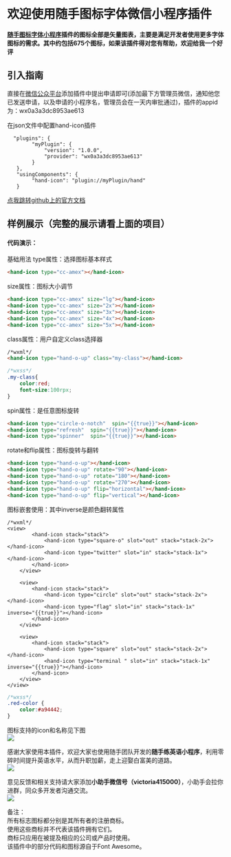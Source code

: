 # 欢迎使用随手图标字体微信小程序插件

**[随手图标字体小程序](https://github.com/tomsmith987/Icon)插件的图标全部是矢量图表，主要是满足开发者使用更多字体图标的需求。其中约包括675个图标，如果该插件得对您有帮助，欢迎给我一个好评**

## 引入指南
直接在[微信公众平台](https://mp.weixin.qq.com/)添加插件中提出申请即可(添加最下方管理员微信，通知他您已发送申请，以及申请的小程序名，管理员会在一天内审批通过)，插件的appid为：wx0a3a3dc8953ae613

在json文件中配置hand-icon插件
```
  "plugins": {
        "myPlugin": {
            "version": "1.0.0",
            "provider": "wx0a3a3dc8953ae613"
        }
   },
   "usingComponents": {
        "hand-icon": "plugin://myPlugin/hand"
   }
```
[点我跳转github上的官方文档](https://github.com/tomsmith987/Icon "跳转到github官方文档")
## 样例展示（完整的展示请看上面的项目）

#### 代码演示：
基础用法
type属性：选择图标基本样式
```html
<hand-icon type="cc-amex"></hand-icon>
```
size属性：图标大小调节
```html
<hand-icon type="cc-amex" size="lg"></hand-icon>
<hand-icon type="cc-amex" size="2x"></hand-icon>
<hand-icon type="cc-amex" size="3x"></hand-icon>
<hand-icon type="cc-amex" size="4x"></hand-icon>
<hand-icon type="cc-amex" size="5x"></hand-icon>
```
class属性：用户自定义class选择器
```html
/*wxml*/
<hand-icon type="hand-o-up" class="my-class"></hand-icon>
```


```css
/*wxss*/
.my-class{
    color:red;
    font-size:100rpx;
}

```
spin属性：是任意图标旋转
```html
<hand-icon type="circle-o-notch"  spin="{{true}}"></hand-icon>  
<hand-icon type="refresh"  spin="{{true}}"></hand-icon>  
<hand-icon type="spinner"  spin="{{true}}"></hand-icon>
```
rotate和flip属性：图标旋转与翻转
```html
<hand-icon type="hand-o-up"></hand-icon>
<hand-icon type="hand-o-up" rotate="90"></hand-icon>
<hand-icon type="hand-o-up" rotate="180"></hand-icon>
<hand-icon type="hand-o-up" rotate="270"></hand-icon>
<hand-icon type="hand-o-up" flip="horizontal"></hand-icon>
<hand-icon type="hand-o-up" flip="vertical"></hand-icon>
```
图标嵌套使用：其中inverse是颜色翻转属性
```
/*wxml*/
<view>
        <hand-icon stack="stack">
            <hand-icon type="square-o" slot="out" stack="stack-2x"></hand-icon>
            <hand-icon type="twitter" slot="in" stack="stack-1x"></hand-icon>
        </hand-icon>
    </view>

    <view>
        <hand-icon stack="stack">
            <hand-icon type="circle" slot="out" stack="stack-2x"></hand-icon>
            <hand-icon type="flag" slot="in" stack="stack-1x" inverse="{{true}}"></hand-icon>
        </hand-icon>
    </view>

    <view>
        <hand-icon stack="stack">
            <hand-icon type="square" slot="out" stack="stack-2x"></hand-icon>
            <hand-icon type="terminal " slot="in" stack="stack-1x" inverse="{{true}}"></hand-icon>
        </hand-icon>
    </view>
</view>
```
```css
/*wxss*/
.red-color {
    color:#a94442;
}
```
图标支持的icon和名称见下图  
![](https://github.com/tomsmith987/README_IMAGE/blob/master/icon/icon.png)


感谢大家使用本插件，欢迎大家也使用随手团队开发的**随手练英语小程序**，利用零碎时间提升英语水平，从而升职加薪，走上迎娶白富美的道路。  
![](https://github.com/tomsmith987/README_IMAGE/blob/master/icon/hand_english_qrcode.jpg)


意见反馈和相关支持请大家添加**小助手微信号（victoria415000）**，小助手会拉你进群，同众多开发者沟通交流。  
![](https://github.com/tomsmith987/README_IMAGE/blob/master/icon/service_qrcode.jpeg)






备注：  
所有标志图标都分别是其所有者的注册商标。  
使用这些商标并不代表该插件拥有它们。  
商标只应用在被提及相应的公司或产品时使用。  
该插件中的部分代码和图标源自于Font Awesome。  

